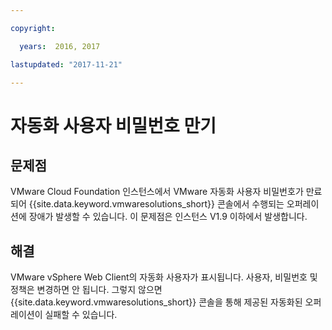 ```yaml
---

copyright:

  years:  2016, 2017

lastupdated: "2017-11-21"

---
```


# 자동화 사용자 비밀번호 만기

## 문제점

VMware Cloud Foundation 인스턴스에서 VMware 자동화 사용자 비밀번호가 만료되어 {{site.data.keyword.vmwaresolutions_short}} 콘솔에서 수행되는 오퍼레이션에 장애가 발생할 수 있습니다. 이 문제점은 인스턴스 V1.9 이하에서 발생합니다.

## 해결

VMware vSphere Web Client의 자동화 사용자가 표시됩니다. 사용자, 비밀번호 및 정책은 변경하면 안 됩니다. 그렇지 않으면 {{site.data.keyword.vmwaresolutions_short}} 콘솔을 통해 제공된 자동화된 오퍼레이션이 실패할 수 있습니다.
